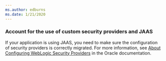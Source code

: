 ```yaml
---
ms.author: edburns
ms.date: 1/21/2020
---
```


### Account for the use of custom security providers and JAAS

If your application is using JAAS, you need to make sure the configuration of security providers is correctly migrated. For more information, see [About Configuring WebLogic Security Providers](https://docs.oracle.com/middleware/12213/wls/SECMG/providers_intro.htm) in the Oracle documentation.
